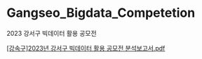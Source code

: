 # Gangseo_Bigdata_Competetion
2023 강서구 빅데이터 활용 공모전

[[강속구]2023년 강서구 빅데이터 활용 공모전 분석보고서.pdf](https://github.com/hyunseo318/Gangseo_Bigdata_Competetion/files/11118609/2023.pdf)
